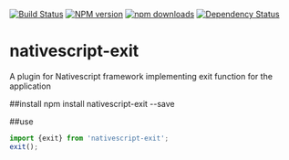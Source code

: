 [![Build Status](https://travis-ci.org/dvabuzyarov/nativescript-exit.svg?branch=master)](https://travis-ci.org/dvabuzyarov/nativescript-exit)
[![NPM version](http://img.shields.io/npm/v/nativescript-exit.svg?style=flat-square)](https://www.npmjs.com/package/nativescript-exit)
[![npm downloads](https://img.shields.io/npm/dt/nativescript-exit.svg?style=flat-square)](https://www.npmjs.com/package/nativescript-exit)
[![Dependency Status](http://img.shields.io/david/dvabuzyarov/nativescript-exit.svg?style=flat-square)](https://david-dm.org/dvabuzyarov/nativescript-exit)
# nativescript-exit
A plugin for Nativescript framework implementing exit function for the application

##install
npm install nativescript-exit --save

##use

```typescript
import {exit} from 'nativescript-exit';
exit();
```
